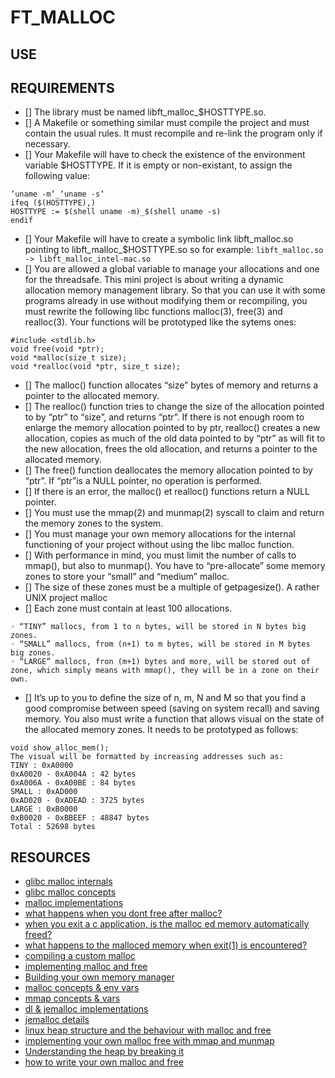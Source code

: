 # FT_MALLOC

## USE
## REQUIREMENTS
- [] The library must be named libft_malloc_$HOSTTYPE.so.
- [] A Makefile or something similar must compile the project and must contain the usual rules. It must recompile and re-link the program only if necessary.
- [] Your Makefile will have to check the existence of the environment variable $HOSTTYPE. If it is empty or non-existant, to assign the following value:
```
‘uname -m‘_‘uname -s‘
ifeq ($(HOSTTYPE),)
HOSTTYPE := $(shell uname -m)_$(shell uname -s)
endif
```
- [] Your Makefile will have to create a symbolic link libft_malloc.so pointing to libft_malloc_$HOSTTYPE.so so for example:
`libft_malloc.so -> libft_malloc_intel-mac.so`
- [] You are allowed a global variable to manage your allocations and one for the threadsafe.
This mini project is about writing a dynamic allocation memory management library. So that you can use it with some programs already in use without modifying them or recompiling, you must rewrite the following libc functions malloc(3), free(3) and realloc(3).
Your functions will be prototyped like the sytems ones:
```
#include <stdlib.h>
void free(void *ptr);
void *malloc(size_t size);
void *realloc(void *ptr, size_t size);
```
- [] The malloc() function allocates “size” bytes of memory and returns a pointer to the allocated memory.
- [] The realloc() function tries to change the size of the allocation pointed to by “ptr” to “size”, and returns “ptr”. If there is not enough room to enlarge the memory allocation pointed to by ptr, realloc() creates a new allocation, copies as much of the old data pointed to by “ptr” as will fit to the new allocation, frees the old allocation, and returns a pointer to the allocated memory.
- [] The free() function deallocates the memory allocation pointed to by “ptr”. If “ptr”is a NULL pointer, no operation is performed.
- [] If there is an error, the malloc() et realloc() functions return a NULL pointer.
- [] You must use the mmap(2) and munmap(2) syscall to claim and return the memory zones to the system.
- [] You must manage your own memory allocations for the internal functioning of your project without using the libc malloc function.
- [] With performance in mind, you must limit the number of calls to mmap(), but also to munmap(). You have to “pre-allocate” some memory zones to store your “small” and “medium” malloc.
- [] The size of these zones must be a multiple of getpagesize().
A rather UNIX project malloc
- [] Each zone must contain at least 100 allocations.
```
◦ “TINY” mallocs, from 1 to n bytes, will be stored in N bytes big zones.
◦ “SMALL” mallocs, from (n+1) to m bytes, will be stored in M bytes big zones.
◦ “LARGE” mallocs, fron (m+1) bytes and more, will be stored out of zone, which simply means with mmap(), they will be in a zone on their own.
```
- [] It’s up to you to define the size of n, m, N and M so that you find a good compromise between speed (saving on system recall) and saving memory. You also must write a function that allows visual on the state of the allocated memory zones. It needs to be prototyped as follows:
```
void show_alloc_mem();
The visual will be formatted by increasing addresses such as:
TINY : 0xA0000
0xA0020 - 0xA004A : 42 bytes
0xA006A - 0xA00BE : 84 bytes
SMALL : 0xAD000
0xAD020 - 0xADEAD : 3725 bytes
LARGE : 0xB0000
0xB0020 - 0xBBEEF : 48847 bytes
Total : 52698 bytes
```
## RESOURCES
- [glibc malloc internals](https://sourceware.org/glibc/wiki/MallocInternals)
- [glibc malloc concepts](https://developers.redhat.com/blog/2017/03/02/malloc-internals-and-you/)
- [malloc implementations](https://en.wikibooks.org/wiki/C_Programming/stdlib.h/malloc#Implementations)
- [what happens when you dont free after malloc?](https://stackoverflow.com/questions/654754/what-really-happens-when-you-dont-free-after-malloc)
- [when you exit a c application, is the malloc ed memory automatically freed?](https://stackoverflow.com/questions/2213627/when-you-exit-a-c-application-is-the-malloc-ed-memory-automatically-freed)
- [what happens to the malloced memory when exit(1) is encountered?](https://stackoverflow.com/questions/10588014/what-happens-to-the-malloced-memory-when-exit1-is-encountered)
- [compiling a custom malloc](https://stackoverflow.com/questions/5822788/compiling-a-custom-malloc)
- [implementing malloc and free](https://medium.com/@andrestc/implementing-malloc-and-free-ba7e7704a473)
- [Building your own memory manager](https://developer.ibm.com/tutorials/au-memorymanager/)
- [malloc concepts & env vars](https://ftp.gnu.org/old-gnu/Manuals/glibc-2.2.3/html_chapter/libc_3.html)
- [mmap concepts & vars](https://ftp.gnu.org/old-gnu/Manuals/glibc-2.2.3/html_chapter/libc_13.html#SEC246)
- [dl & jemalloc implementations](https://blog.nsogroup.com/a-tale-of-two-mallocs-on-android-libc-allocators-part-1-dlmalloc/)
- [jemalloc details](http://jemalloc.net/jemalloc.3.html)
- [linux heap structure and the behaviour with malloc and free](https://stackoverflow.com/questions/10540845/linux-heap-structure-and-the-behaviour-with-malloc-and-free)
- [implementing your own malloc free with mmap and munmap](https://stackoverflow.com/questions/8475609/implementing-your-own-malloc-free-with-mmap-and-munmap)
- [Understanding the heap by breaking it](https://www.blackhat.com/presentations/bh-usa-07/Ferguson/Whitepaper/bh-usa-07-ferguson-WP.pdf)
- [how to write your own malloc and free](http://tharikasblogs.blogspot.com/p/how-to-write-your-own-malloc-and-free.html)
